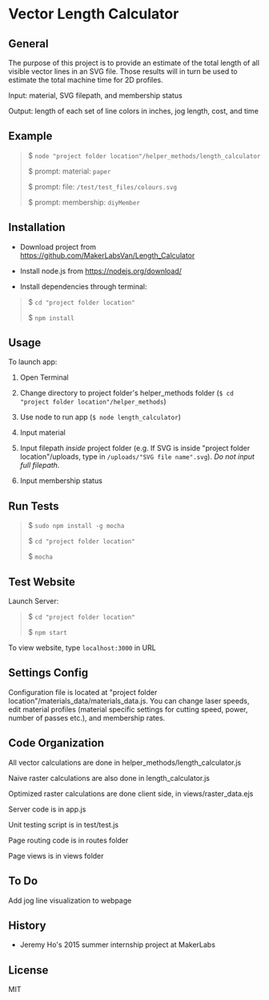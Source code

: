 Vector Length Calculator
========================

General
-------
The purpose of this project is to provide an estimate of the total length of all visible vector lines in an SVG file. Those results will in turn be used to estimate the total machine time for 2D profiles.

Input: material, SVG filepath, and membership status

Output: length of each set of line colors in inches, jog length, cost, and time

Example
-------
> $ `node "project folder location"/helper_methods/length_calculator`
>
> $ prompt: material: `paper`
>
> $ prompt: file: `/test/test_files/colours.svg`
>
> $ prompt: membership: `diyMember`

Installation
------------
* Download project from https://github.com/MakerLabsVan/Length_Calculator

* Install node.js from https://nodejs.org/download/

* Install dependencies through terminal:

> $ `cd "project folder location"`
>
> $ `npm install`

Usage
-----
To launch app:

1. Open Terminal

2. Change directory to project folder's helper_methods folder (`$ cd "project folder location"/helper_methods`)

3. Use node to run app (`$ node length_calculator`)

4. Input material

5. Input filepath _inside_ project folder (e.g. If SVG is inside "project folder location"/uploads, type in `/uploads/"SVG file name".svg`). _Do not input full filepath._

6. Input membership status

Run Tests
---------
> $ `sudo npm install -g mocha`
>
> $ `cd "project folder location"`
>
> $ `mocha`

Test Website
------------
Launch Server:

> $ `cd "project folder location"`
>
> $ `npm start`

To view website, type `localhost:3000` in URL

Settings Config
---------------
Configuration file is located at "project folder location"/materials_data/materials_data.js. You can change laser speeds, edit material profiles (material specific settings for cutting speed, power, number of passes etc.), and membership rates.

Code Organization
-----------------
All vector calculations are done in helper_methods/length_calculator.js

Naive raster calculations are also done in length_calculator.js

Optimized raster calculations are done client side, in views/raster_data.ejs

Server code is in app.js

Unit testing script is in test/test.js

Page routing code is in routes folder

Page views is in views folder

To Do
-----
Add jog line visualization to webpage

History
-------
* Jeremy Ho's 2015 summer internship project at MakerLabs

License
-------
MIT